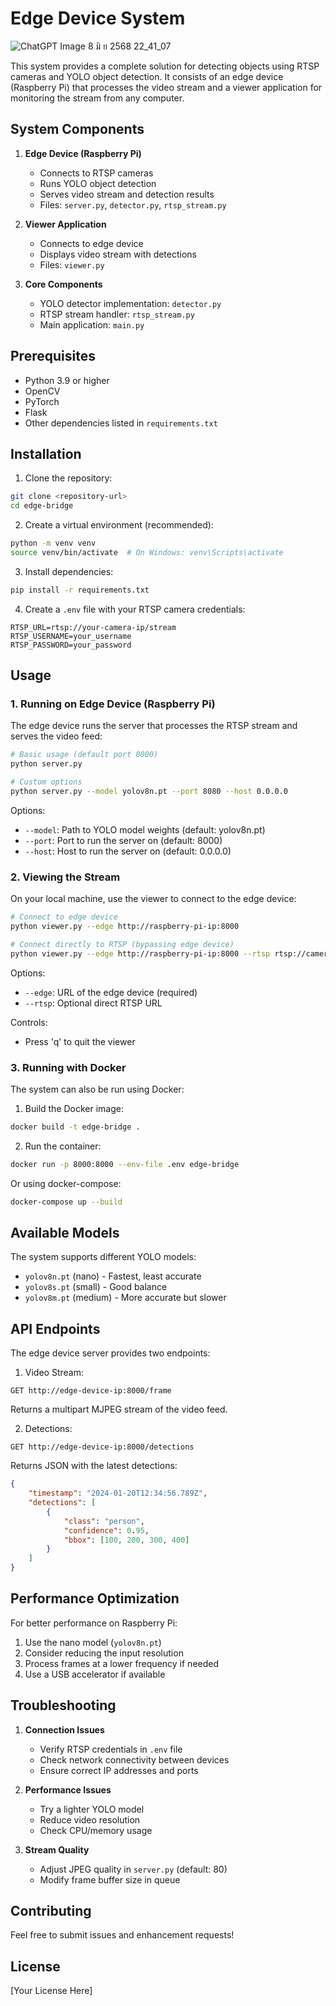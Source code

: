 # Edge Device System

![ChatGPT Image 8 มิ ย  2568 22_41_07](https://github.com/user-attachments/assets/cab09b19-c2a8-4649-aceb-7dfb381bf7ac)


This system provides a complete solution for detecting objects using RTSP cameras and YOLO object detection. It consists of an edge device (Raspberry Pi) that processes the video stream and a viewer application for monitoring the stream from any computer.

## System Components

1. **Edge Device (Raspberry Pi)**
   - Connects to RTSP cameras
   - Runs YOLO object detection
   - Serves video stream and detection results
   - Files: `server.py`, `detector.py`, `rtsp_stream.py`

2. **Viewer Application**
   - Connects to edge device
   - Displays video stream with detections
   - Files: `viewer.py`

3. **Core Components**
   - YOLO detector implementation: `detector.py`
   - RTSP stream handler: `rtsp_stream.py`
   - Main application: `main.py`

## Prerequisites

- Python 3.9 or higher
- OpenCV
- PyTorch
- Flask
- Other dependencies listed in `requirements.txt`

## Installation

1. Clone the repository:
```bash
git clone <repository-url>
cd edge-bridge
```

2. Create a virtual environment (recommended):
```bash
python -m venv venv
source venv/bin/activate  # On Windows: venv\Scripts\activate
```

3. Install dependencies:
```bash
pip install -r requirements.txt
```

4. Create a `.env` file with your RTSP camera credentials:
```env
RTSP_URL=rtsp://your-camera-ip/stream
RTSP_USERNAME=your_username
RTSP_PASSWORD=your_password
```

## Usage

### 1. Running on Edge Device (Raspberry Pi)

The edge device runs the server that processes the RTSP stream and serves the video feed:

```bash
# Basic usage (default port 8000)
python server.py

# Custom options
python server.py --model yolov8n.pt --port 8080 --host 0.0.0.0
```

Options:
- `--model`: Path to YOLO model weights (default: yolov8n.pt)
- `--port`: Port to run the server on (default: 8000)
- `--host`: Host to run the server on (default: 0.0.0.0)

### 2. Viewing the Stream

On your local machine, use the viewer to connect to the edge device:

```bash
# Connect to edge device
python viewer.py --edge http://raspberry-pi-ip:8000

# Connect directly to RTSP (bypassing edge device)
python viewer.py --edge http://raspberry-pi-ip:8000 --rtsp rtsp://camera-ip/stream
```

Options:
- `--edge`: URL of the edge device (required)
- `--rtsp`: Optional direct RTSP URL

Controls:
- Press 'q' to quit the viewer

### 3. Running with Docker

The system can also be run using Docker:

1. Build the Docker image:
```bash
docker build -t edge-bridge .
```

2. Run the container:
```bash
docker run -p 8000:8000 --env-file .env edge-bridge
```

Or using docker-compose:
```bash
docker-compose up --build
```

## Available Models

The system supports different YOLO models:
- `yolov8n.pt` (nano) - Fastest, least accurate
- `yolov8s.pt` (small) - Good balance
- `yolov8m.pt` (medium) - More accurate but slower

## API Endpoints

The edge device server provides two endpoints:

1. Video Stream:
```
GET http://edge-device-ip:8000/frame
```
Returns a multipart MJPEG stream of the video feed.

2. Detections:
```
GET http://edge-device-ip:8000/detections
```
Returns JSON with the latest detections:
```json
{
    "timestamp": "2024-01-20T12:34:56.789Z",
    "detections": [
        {
            "class": "person",
            "confidence": 0.95,
            "bbox": [100, 200, 300, 400]
        }
    ]
}
```

## Performance Optimization

For better performance on Raspberry Pi:
1. Use the nano model (`yolov8n.pt`)
2. Consider reducing the input resolution
3. Process frames at a lower frequency if needed
4. Use a USB accelerator if available

## Troubleshooting

1. **Connection Issues**
   - Verify RTSP credentials in `.env` file
   - Check network connectivity between devices
   - Ensure correct IP addresses and ports

2. **Performance Issues**
   - Try a lighter YOLO model
   - Reduce video resolution
   - Check CPU/memory usage

3. **Stream Quality**
   - Adjust JPEG quality in `server.py` (default: 80)
   - Modify frame buffer size in queue

## Contributing

Feel free to submit issues and enhancement requests!

## License

[Your License Here] 
